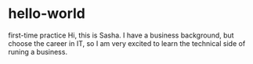 # hello-world
first-time practice
Hi, this is Sasha. I have a business background, but choose the career in IT, so I am very excited to learn the technical side of runing a business.
